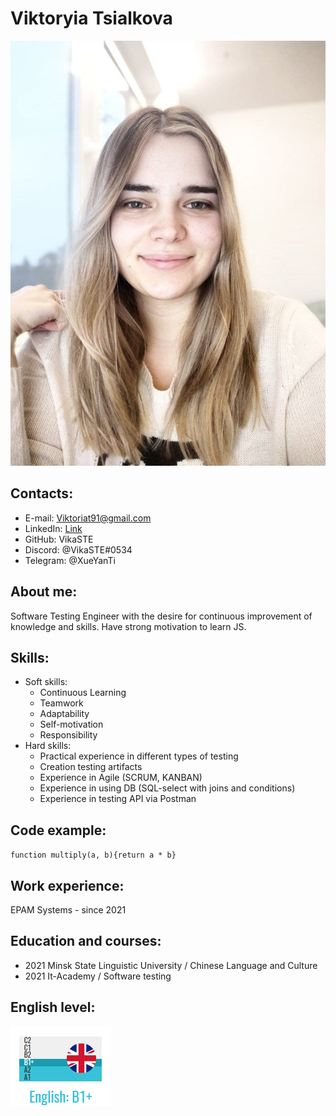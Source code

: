 # Viktoryia Tsialkova
![level1](me.jpg)
## Contacts:
* E-mail: Viktoriat91@gmail.com
* LinkedIn: [Link](https://www.linkedin.com/in/viktoryia-tsialkova-614907204/)
* GitHub: VikaSTE
* Discord: @VikaSTE#0534
* Telegram: @XueYanTi
## About me:
Software Testing Engineer with the desire for continuous improvement of knowledge and skills. Have strong motivation to learn JS.
## Skills:
* Soft skills:
    + Continuous Learning
    + Teamwork
    + Adaptability
    + Self-motivation
    + Responsibility
* Hard skills:
    + Practical experience in different types of testing
    + Creation testing artifacts
    + Experience in Agile (SCRUM, KANBAN)
    + Experience in using DB (SQL-select with joins and conditions)
    + Experience in testing API via Postman
## Code example:
`function multiply(a, b){return a * b}`
## Work experience:
EPAM Systems - since 2021
## Education and courses:
* 2021 Minsk State Linguistic University / Chinese Language and Culture
* 2021 It-Academy / Software testing 
## English level:
![level2](level.png)
